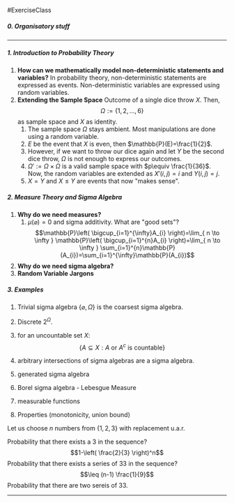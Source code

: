 #ExerciseClass

##### 0. Organisatory stuff

---
##### 1. Introduction to Probability Theory
1. **How can we mathematically model non-deterministic statements and variables?**
   In probability theory, non-deterministic statements are expressed as events. Non-deterministic variables are expressed using random variables. 
2. **Extending the Sample Space**
   Outcome of a single dice throw $X$. Then, $$\Omega:=\{ 1,2,\dots,6 \}$$as sample space and $X$ as identity. 
	1. The sample space $\Omega$ stays ambient. Most manipulations are done using a random variable.
	2. $E$ be the event that $X$ is even, then $\mathbb{P}(E)=\frac{1}{2}$. 
	3. However, if we want to throw our dice again and let $Y$ be the second dice throw, $\Omega$ is not enough to express our outcomes.
	4. $\Omega':=\Omega \times\Omega$ is a valid sample space with $p\equiv \frac{1}{36}$. Now, the random variables are extended as $X'(i,j)=i$ and $Y(i,j)=j$.
	5. $X=Y$ and $X\leq Y$ are events that now "makes sense".

##### 2. Measure Theory and Sigma Algebra
1. **Why do we need measures?**
	1. $\mu(\varnothing)=0$ and sigma additivity. What are "good sets"?
		$$\mathbb{P}\left( \bigcup_{i=1}^{\infty}A_{i} \right)=\lim_{ n \to \infty } \mathbb{P}\left( \bigcup_{i=1}^{n}A_{i} \right)=\lim_{ n \to \infty } \sum_{i=1}^{n}\mathbb{P}(A_{i})=\sum_{i=1}^{\infty}\mathbb{P}(A_{i})$$
2. **Why do we need sigma algebra?**
3. **Random Variable Jargons**


##### 3. Examples
1. Trivial sigma algebra $\{ \varnothing,\Omega \}$ is the coarsest sigma algebra.
2. Discrete $2^\Omega$. 
3. for an uncountable set $X$: $$\{ A\subseteq X:A \text{ or }A^c\text{ is countable} \}$$
4. arbitrary intersections of sigma algebras are a sigma algebra.
5. generated sigma algebra
6. Borel sigma algebra - Lebesgue Measure

7. measurable functions

8. Properties (monotonicity, union bound)

Let us choose $n$ numbers from $\{ 1,2,3 \}$ with replacement u.a.r. 

Probability that there exists a $3$ in the sequence? $$1-\left( \frac{2}{3} \right)^n$$
Probability that there exists a series of 33 in the sequence? $$\leq (n-1) \frac{1}{9}$$
Probability that there are two sereis of 33. 


---
